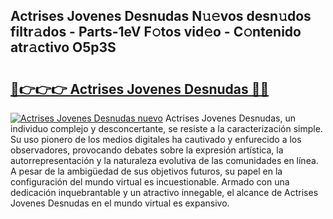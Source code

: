 ## Actrises Jovenes Desnudas N𝚞𝚎vos desn𝚞dos filtr𝚊dos - Parts-1eV F𝚘tos vid𝚎o - C𝚘ntenido atr𝚊ctivo O5p3S

# <h2><a href="http://mb81as.tromn.icu/?c=Actrises+Jovenes+Desnudas">🔗👉👉👉 Actrises Jovenes Desnudas 🔗🔗</a></h2>

[![Actrises Jovenes Desnudas nuevo](https://i.imgur.com/pEAQMta.gif)](http://mb81as.tromn.icu/?c=Actrises+Jovenes+Desnudas)
Actrises Jovenes Desnudas, un individuo complejo y desconcertante, se resiste a la caracterización simple. Su uso pionero de los medios digitales ha cautivado y enfurecido a los observadores, provocando debates sobre la expresión artística, la autorrepresentación y la naturaleza evolutiva de las comunidades en línea. A pesar de la ambigüedad de sus objetivos futuros, su papel en la configuración del mundo virtual es incuestionable. Armado con una dedicación inquebrantable y un atractivo innegable, el alcance de Actrises Jovenes Desnudas en el mundo virtual es expansivo.
